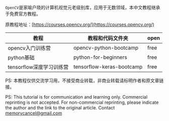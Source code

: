 `OpenCV`是家喻户晓的计算机视觉元老级别库，应用于无数领域，本中文教程继承于免费官方教程。

原教程地址：[https://courses.opencv.org/](https://courses.opencv.org/)

| 教程                     | 教程和代码文件夹          | open |
| ------------------------ | ------------------------- | ---- |
| opencv入门训练营         | opencv-python-bootcamp    | free |
| python基础               | python-for-beginners      | free |
| tensorflow深度学习训练营 | tensorflow-keras-bootcamp | free |

PS: 本教程仅供交流学习用，不接受商业转载，非商业转载请标明作者和原文章链接。

PS: This tutorial is for communication and learning only. Commercial reprinting is not accepted. For non-commercial reprinting, please indicate the author and the link to the original article. Contact memorycancel@gmail.com
